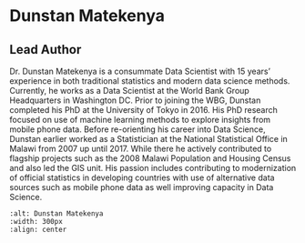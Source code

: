 # Dunstan Matekenya
## Lead Author
Dr. Dunstan Matekenya is a consummate Data Scientist with 15 years’ experience in both traditional statistics and modern data science methods. Currently, he works as a Data Scientist at the World Bank Group Headquarters in Washington DC. Prior to joining the WBG, Dunstan completed his PhD at the University of Tokyo in 2016. His PhD research focused on use of machine learning methods to explore insights from mobile phone data. Before re-orienting his career into Data Science, Dunstan earlier worked as a Statistician at the National Statistical Office in Malawi from 2007 up until 2017. While there he actively contributed to flagship projects such as the 2008 Malawi Population and Housing Census and also led the GIS unit. His passion includes contributing to modernization of official statistics in developing countries with use of alternative data sources such as mobile phone data as well improving capacity in Data Science.
``` {image} ../images/dunstan.jpeg
:alt: Dunstan Matekenya
:width: 300px
:align: center
```
